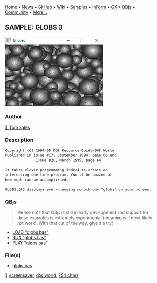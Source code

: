 [Home](https://qb64.com) • [News](../../news.md) • [GitHub](https://github.com/QB64Official/qb64) • [Wiki](https://github.com/QB64Official/qb64/wiki) • [Samples](../../samples.md) • [InForm](../../inform.md) • [GX](../../gx.md) • [QBjs](../../qbjs.md) • [Community](../../community.md) • [More...](../../more.md)

## SAMPLE: GLOBS 0

![screenshot.png](img/screenshot.png)

### Author

[🐝 Tom Sales](../tom-sales.md) 

### Description

```text
Copyright (C) 1994-95 DOS Resource Guide/DOS World 
Published in Issue #17, September 1994, page 66 and 
              Issue #20, March 1995, page 64 
 
It takes clever programming indeed to create an 
interesting one-line program. You'll be amazed at 
how much can be accomplished. 

GLOBS.BAS displays ever-changing monochrome "globs" on your screen.
```

### QBjs

> Please note that QBjs is still in early development and support for these examples is extremely experimental (meaning will most likely not work). With that out of the way, give it a try!

* [LOAD "globs.bas"](https://qbjs.org/index.html?src=https://qb64.com/samples/globs-0/src/globs.bas)
* [RUN "globs.bas"](https://qbjs.org/index.html?mode=auto&src=https://qb64.com/samples/globs-0/src/globs.bas)
* [PLAY "globs.bas"](https://qbjs.org/index.html?mode=play&src=https://qb64.com/samples/globs-0/src/globs.bas)

### File(s)

* [globs.bas](src/globs.bas)

🔗 [screensaver](../screensaver.md), [dos world](../dos-world.md), [254 chars](../254-chars.md)
